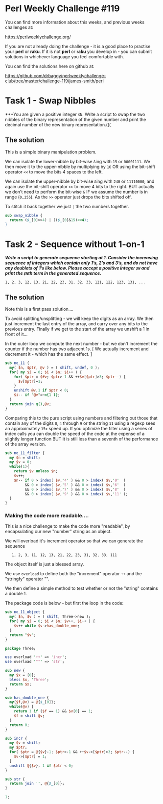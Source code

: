 # Perl Weekly Challenge #119

You can find more information about this weeks, and previous weeks challenges at:

  https://perlweeklychallenge.org/

If you are not already doing the challenge - it is a good place to practise your
**perl** or **raku**. If it is not **perl** or **raku** you develop in - you can
submit solutions in whichever language you feel comfortable with.

You can find the solutions here on github at:

https://github.com/drbaggy/perlweeklychallenge-club/tree/master/challenge-119/james-smith/perl

# Task 1 - Swap Nibbles

***You are given a positive integer `$N`. Write a script to swap the two nibbles of the binary representation of the given number and print the decimal number of the new binary representation.(((

## The solution

This is a simple binary manipulation problem.

We can isolate the lower-nibble by bit-wise `&`ing with `15` or `00001111`. We then move it to the upper-nibble by multiplying by `16` OR using the bit-shift operator `<<` to move the bits 4 spaces to the left.

We can isolate the upper-nibble by bit-wise `&`ing with `240` or `11110000`, and again use the bit-shift operator `>>` to move 4 bits to the right. BUT actually we don't need to perform the bit-wise `&` IF we assume the number is in range (`0`..`255`). As the `>>` operator just drops the bits shifted off.

To stitch it back together we just `|` the two numbers together.

```perl
sub swap_nibble {
  return ($_[0]>>4) | (($_[0]&15)<<4);
}
```


# Task 2 - Sequence without 1-on-1

***Write a script to generate sequence starting at 1. Consider the increasing
sequence of integers which contain only 1’s, 2’s and 3’s, and do not have any
doublets of 1’s like below. Please accept a positive integer `$N` and print
the `$N`th term in the generated sequence.***

```
1, 2, 3, 12, 13, 21, 22, 23, 31, 32, 33, 121, 122, 123, 131, ...
```

## The solution

Note this is a first pass solution....

To avoid splitting/unsplitting - we will keep the digits as an array.
We then just increment the last entry of the array, and carry over
any bits to the previous entry. Finally if we get to the start of the
array we unshift a 1 in front of it...

In the outer loop we compute the next number - but we don't increment
the counter if the number has two adjacent 1s. [ We actually increment
and decrement it - which has the same effect. ]

```perl
sub no_11 {
  my( $n, $ptr, @v ) = ( shift, undef, 0 );
  for( my $i = 0; $i < $n; $i++ ) {
    for( $ptr = $#v; $ptr>-1 && ++$v[$ptr]>3; $ptr--) {
      $v[$ptr]=1;
    }
    unshift @v,1 if $ptr < 0;
    $i-- if "@v"=~m{1 1};
  }
  return join q(),@v;
}
```

Comparing this to the pure script using numbers and filtering out those
that contain any of the digits `0`, `4` through `9` or the string `11`
using a regexp sees an approximately `15x` speed up. If you optimize
the filter using a series of index calls you can double the speed of the
code at the expense of a slightly longer function BUT it is still less
than a seventh of the performance of the array version.

```perl
sub no_11_filter {
  my $n = shift;
  my $v = 0;
  while(1){
    return $v unless $n;
    $v++;
    $n-- if 0 > index( $v,'4' ) && 0 > index( $v,'0'  )
         && 0 > index( $v,'5' ) && 0 > index( $v,'6'  )
         && 0 > index( $v,'7' ) && 0 > index( $v,'8'  )
         && 0 > index( $v,'9' ) && 0 > index( $v,'11' );
  }
}

```

### Making the code more readable....

This is a nice challenge to make the code more "readable", by encapsulating our new "number" string as an object.

We will overload it's increment operator so that we can generate the sequence

```
   1, 2, 3, 11, 12, 13, 21, 22, 23, 31, 32, 33, 111
```

The object itself is just a blessed array.

We use `overload` to define both the "increment" operator `++` and the "stringfy"
operator "".

We then define a simple method to test whether or not the "string" contains a double 1.

The package code is below - but first the loop in the code:

```perl
sub no_11_object {
  my( $n, $v ) = ( shift, Three->new );
  for( my $i = 0; $i < $n; $v++, $i++ ) {
    $v++ while $v->has_double_one;
  }
  return "$v";
}
```

```perl
package Three;

use overload '++' => 'incr';
use overload '""' => 'str';

sub new {
  my $x = [0];
  bless $x, 'Three';
  return $x;
}

sub has_double_one {
  my($f,@v) = @{$_[0]};
  while(@v) {
    return 1 if ($f == 1) && $v[0] == 1;
    $f = shift @v;
  }
  return 0;
}

sub incr {
  my $v = shift;
  my $ptr;
  for( $ptr = @{$v}-1; $ptr>-1 && ++$v->[$ptr]>3; $ptr--) {
    $v->[$ptr] = 1;
  }
  unshift @{$v}, 1 if $ptr < 0;
}

sub str {
  return join '', @{$_[0]};
}

1;
```
